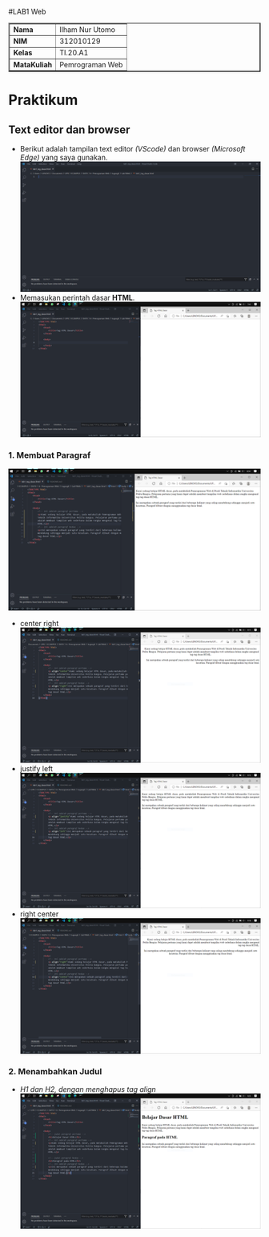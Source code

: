 #LAB1 Web

<table border="2" cellpading="10">
  <tr>
    <td><b>Nama</b></td>
    <td>Ilham Nur Utomo</td>
  </tr>
  <tr>
    <td><b>NIM</b></td>
    <td>312010129</td>
  </tr>
  <tr>
    <td><b>Kelas</b></td>
    <td>TI.20.A1</td>
  </tr>
  <tr>
    <td><b>MataKuliah</b></td>
    <td>Pemrograman Web</td>
  </tr>
</table>

# <b>Praktikum</b>
## <b>Text editor dan browser</b>
- Berikut adalah tampilan text editor <i>(VScode)</i> dan browser <i>(Microsoft Edge)</i> yang saya gunakan.
![img1](image/0-vswelcome.PNG)
- Memasukan perintah dasar <b>HTML</b>.
![img2](image/0-1-%20tagd.PNG)

### <b>1. Membuat Paragraf</b>
![img3](image/0-1-1_a%2Bparagraph.PNG)
- center right
![img4](image/0-1-1-1_al%2Bcenter-right.PNG)
- justify left
![img5](image/0-1-1-2_al%2Bjustify-left.PNG)
- right center
![img6](image/0-1-1-3_al%2Bright-center.PNG)

### <b>2. Menambahkan Judul</b>
- <i>H1 dan H2, dengan menghapus tag align</i>
![img7](image/0-1-2_a%2Bheading.PNG)